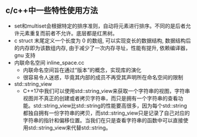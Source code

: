 ## c/c++中一些特性使用方法

+ set和multiset会根据特定的排序准则，自动将元素进行排序。不同的是后者允许元素重复而前者不允许。底层都是红黑树。
+ c struct 末尾定义一个长度为 0 的数组, 可以实现变长的数据结构, 数据结构后的内存即为该数组内存, 由于减少了一次内存寻址，性能有提升, 依赖编译器，gnu 支持
+ 内联命名空间 inline_space.cc
  + 内联命名空间旨在通过“版本”的概念，实现库的演化
  + 很容易令人迷惑，毕竟其内部的成员不再受其声明所在命名空间的限制
+ std::string_view
  + C++17中我们可以使用std::string_view来获取一个字符串的视图，字符串视图并不真正的创建或者拷贝字符串，而只是拥有一个字符串的查看功能。std::string_view比std::string的性能要高很多，因为每个std::string都独自拥有一份字符串的拷贝，而std::string_view只是记录了自己对应的字符串的指针和偏移位置。当我们在只是查看字符串的函数中可以直接使用std::string_view来代替std::string。

